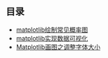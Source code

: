 ## 目录
- [matplotlib绘制常见概率图](./matplotlib绘制常见概率图.md)
- [matplotlib实现数据可视化](./matplotlib实现数据可视化.md)
- [Matplotlib画图之调整字体大小](./Matplotlib画图之调整字体大小.md)

